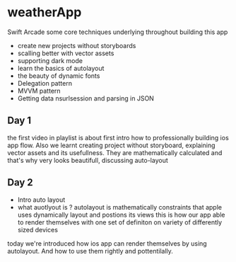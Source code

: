 # weatherApp
Swift Arcade
 some core techniques underlying throughout building this app

- create new projects without storyboards
- scalling better with vector assets
- supporting dark mode 
- learn the basics of autolayout 
- the beauty of dynamic fonts 
- Delegation pattern 
- MVVM pattern 
- Getting data nsurlsession and parsing in JSON 

## Day 1 

the first video in playlist is about first intro how to professionally building ios app flow. Also we learnt creating project without storyboard, explaining vector assets and its usefullness. They are mathematically calculated and that's why very looks beautifull, discussing auto-layout 


## Day 2 
- Intro auto layout 
- what auotlyout is ?
autolayout is mathematically constraints that apple uses dynamically layout and postions its views
this is how our app able to render themselves with one set of definiton  on variety of differently sized devices

today we're introduced how ios app can render themselves by using autolayout. And how to use them rightly and pottentilally.

